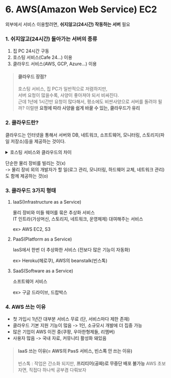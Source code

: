 # 6. AWS(Amazon Web Service) EC2

외부에서 서비스 이용할려면, **쉬지않고(24시간) 작동하는 서버** 필요

### 1. 쉬지않고(24시간) 돌아가는 서버의 종류

1. 집 PC 24시간 구동
2. 호스팅 서비스(Cafe 24...) 이용
3. 클라우드 서비스(AWS, GCP, Azure...) 이용

> #### 클라우드 장점?
>
> 호스팅 서비스, 집 PC가 일반적으로 저렴하지만,  
> 서버 요청이 많을수록, 사양이 좋아져야 되서 비싸진다.  
> 근데 1년에 1시간만 요청이 많다해서, 평소에도 비싼사양으로 서버를 돌려야 될까?
> 이럴땐 **요청에 따라 사양을 쉽게 바꿀 수 있는, 클라우드가 유리** 


### 2. 클라우드란?

클라우드는 인터넷을 통해서 서버와 DB, 네트워크, 소프트웨어, 모니터링, 스토리지(파일 저장소)등을 제공하는 것이다.  

<details>
<summary>호스팅 서비스와 클라우드의 차이</summary>

![image](https://user-images.githubusercontent.com/48408417/110201056-78b81b80-7ea4-11eb-9503-d17d52a08c27.png)
</details>

단순한 물리 장비를 빌리는 것(x)   
-> 물리 장비 외의 개발자가 할 일(로그 관리, 모니터링, 하드웨어 교체, 네트워크 관리)도 함께 제공하는 것(o)


### 3. 클라우드 3가지 형태

1. IaaS(Infrastructure as a Service)

    물리 장비와 미들 웨어를 묶은 추상화 서비스  
IT 인트라(가상머신, 스토리지, 네트워크, 운영체제) 대여해주는 서비스  

    ex> AWS EC2, S3

2. PaaS(Platform as a Service)

    IasS에서 한번 더 추상화한 서비스 (전보다 많은 기능이 자동화)
    
    ex> Heroku(헤로쿠), AWS의 beanstalk(빈스톡)
    
3. SaaS(Software as a Service)

    소프트웨어 서비스
    
    ex> 구글 드라이브, 드랍박스
    
    
### 4. AWS 쓰는 이유

- 첫 가입시 1년간 대부분 서비스 무료 (단, 서비스마다 제한 존재)
- 클라우드 기본 지원 기능이 많음 -> 1인, 소규모시 개발에 더 집중 가능
- 많은 기업이 AWS 이전 중(쿠팡, 우아한형제들, 리멤버)
- 사용자 많음 -> 국내 자료, 커뮤니티 활성화 돼있음

> #### IaaS 쓰는 이유(= AWS의 PasS 서비스, 빈스톡 안 쓰는 이유)
>
> 빈스톡 : 작업은 간소화 되지만, **프리티어(공짜)로 무중단 배포 불가능**
> AWS 초보자면, 직접다 하나씩 공부겸 다뤄보자
